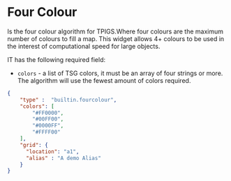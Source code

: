 # Four Colour

Is the four colour algorithm for TPIGS.Where four
colours are the maximum number of colours to
fill a map. This widget allows 4+ colours to be used
in the interest of computational speed for large objects.

IT has the following required field:

- `colors` - a list of TSG colors, it must be an array
of four strings or more. The algorithm will use the fewest amount of colors required.

```json
{
    "type" :  "builtin.fourcolour",
    "colors": [
        "#FF0000",
        "#00FF00",
        "#0000FF",
        "#FFFF00"
    ],
    "grid": {
      "location": "a1",
      "alias" : "A demo Alias"
    }
}
```
